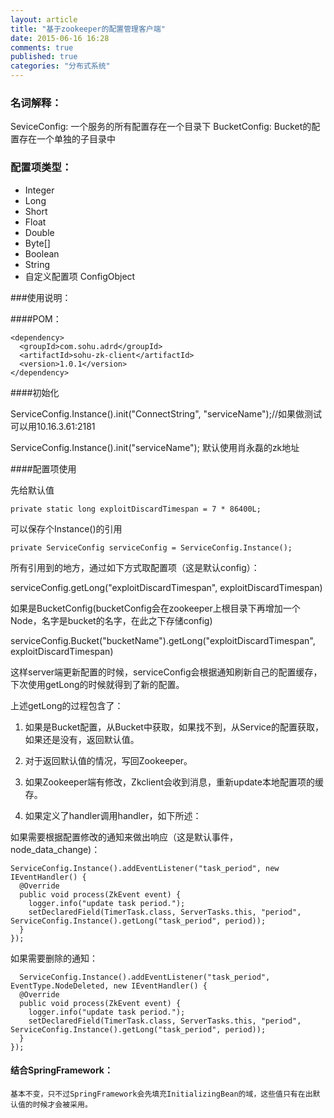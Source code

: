 ```yaml
---
layout: article
title: "基于zookeeper的配置管理客户端"
date: 2015-06-16 16:28
comments: true
published: true
categories: "分布式系统"
---
```




### 名词解释：
  
  SeviceConfig:
    一个服务的所有配置存在一个目录下
  BucketConfig:
     Bucket的配置存在一个单独的子目录中

### 配置项类型：

  - Integer
  - Long
  - Short
  - Float
  - Double
  - Byte[]
  - Boolean
  - String
  - 自定义配置项 ConfigObject

###使用说明：

####POM：

    <dependency>
      <groupId>com.sohu.adrd</groupId>
      <artifactId>sohu-zk-client</artifactId>
      <version>1.0.1</version>
    </dependency>

####初始化 

  ServiceConfig.Instance().init("ConnectString", "serviceName");//如果做测试可以用10.16.3.61:2181
  
  ServiceConfig.Instance().init("serviceName"); 默认使用肖永磊的zk地址

####配置项使用

  先给默认值

    private static long exploitDiscardTimespan = 7 * 86400L;

  可以保存个Instance()的引用

    private ServiceConfig serviceConfig = ServiceConfig.Instance();

  所有引用到的地方，通过如下方式取配置项（这是默认config）：

   serviceConfig.getLong("exploitDiscardTimespan", exploitDiscardTimespan)

  如果是BucketConfig(bucketConfig会在zookeeper上根目录下再增加一个Node，名字是bucket的名字，在此之下存储config)

   serviceConfig.Bucket("bucketName").getLong("exploitDiscardTimespan", exploitDiscardTimespan)

  这样server端更新配置的时候，serviceConfig会根据通知刷新自己的配置缓存，下次使用getLong的时候就得到了新的配置。

  上述getLong的过程包含了：

  1. 如果是Bucket配置，从Bucket中获取，如果找不到，从Service的配置获取，如果还是没有，返回默认值。

  2. 对于返回默认值的情况，写回Zookeeper。

  3. 如果Zookeeper端有修改，Zkclient会收到消息，重新update本地配置项的缓存。

  4. 如果定义了handler调用handler，如下所述：

  如果需要根据配置修改的通知来做出响应（这是默认事件，node_data_change)：

    ServiceConfig.Instance().addEventListener("task_period", new IEventHandler() {
      @Override
      public void process(ZkEvent event) {
        logger.info("update task period.");
        setDeclaredField(TimerTask.class, ServerTasks.this, "period", ServiceConfig.Instance().getLong("task_period", period));  
      }
    });

  如果需要删除的通知：

      ServiceConfig.Instance().addEventListener("task_period", EventType.NodeDeleted, new IEventHandler() {
      @Override
      public void process(ZkEvent event) {
        logger.info("update task period.");
        setDeclaredField(TimerTask.class, ServerTasks.this, "period", ServiceConfig.Instance().getLong("task_period", period));  
      }
    });


#### 结合SpringFramework：

    基本不变，只不过SpringFramework会先填充InitializingBean的域，这些值只有在出默认值的时候才会被采用。